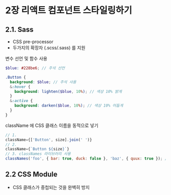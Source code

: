 # 2장 리액트 컴포넌트 스타일링하기
## 2.1. Sass
- CSS pre-processor
- 두가지의 확장자 (.scss/.sass) 를 지원

변수 선언 및 함수 사용
```scss
$blue: #228be6; // 주석 선언

.Button {
  background: $blue; // 주석 사용
  &:hover {
    background: lighten($blue, 10%); // 색상 10% 밝게
  }
  &:active {
    background: darken($blue, 10%); // 색상 10% 어둡게
  }
}
```

className 에 CSS 클래스 이름을 동적으로 넣기
```js
// 1.
className={['Button', size].join(' ')}
// 2.
className={`Button ${size}`}
// 3. classNames 라이브러리 사용
classNames('foo', { bar: true, duck: false }, 'baz', { quux: true }); // => 'foo bar baz quux'
```

## 2.2 CSS Module
- CSS 클래스가 중첩되는 것을 완벽히 방지
